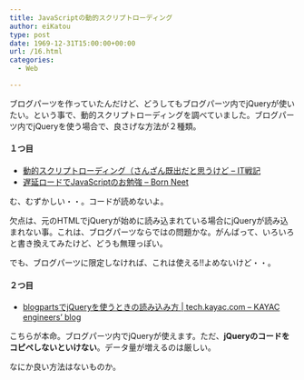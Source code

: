 ```yaml
---
title: JavaScriptの動的スクリプトローディング
author: eiKatou
type: post
date: 1969-12-31T15:00:00+00:00
url: /16.html
categories:
  - Web

---
```

<div class="section">
  <p>
    ブログパーツを作っていたんだけど、どうしてもブログパーツ内でjQueryが使いたい。という事で、動的スクリプトローディングを調べていました。ブログパーツ内でjQueryを使う場合で、良さげな方法が２種類。
  </p>
  
  <h4>
    １つ目
  </h4>
  
  <ul>
    <li>
      <a href="http://d.hatena.ne.jp/amachang/20071116/1195202294" target="_blank"> 動的スクリプトローディング（さんざん既出だと思うけど &#8211; IT戦記</a>
    </li>
    <li>
      <a href="http://blog.bornneet.com/Entry/114/" target="_blank">遅延ロードでJavaScriptのお勉強 &#8211; Born Neet</a>
    </li>
  </ul>
  
  <p>
    む、むずかしい・・。コードが読めないよ。
  </p>
  
  <p>
    欠点は、元のHTMLでjQueryが始めに読み込まれている場合にjQueryが読み込まれない事。これは、ブログパーツならではの問題かな。がんばって、いろいろと書き換えてみたけど、どうも無理っぽい。
  </p>
  
  <p>
    でも、ブログパーツに限定しなければ、これは使える!!よめないけど・・。
  </p>
  
  <h4>
    ２つ目
  </h4>
  
  <ul>
    <li>
      <a href="http://tech.kayac.com/archive/jquery-blogparts-base.html" target="_blank">blogpartsでjQueryを使うときの読み込み方 | tech.kayac.com &#8211; KAYAC engineers’ blog</a>
    </li>
  </ul>
  
  <p>
    こちらが本命。ブログパーツ内でjQueryが使えます。ただ、<span style="font-weight:bold;">jQueryのコードをコピペしないといけない</span>。データ量が増えるのは厳しい。
  </p>
  
  <p>
    なにか良い方法はないものか。
  </p>
</div>
